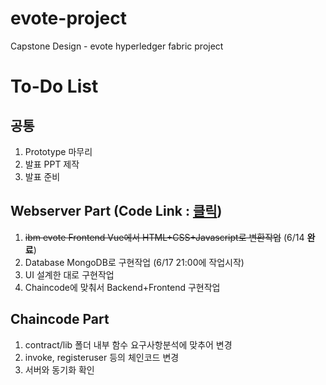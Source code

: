 # evote-project
Capstone Design - evote hyperledger fabric project

# To-Do List
## 공통
1. Prototype 마무리
2. 발표 PPT 제작
3. 발표 준비

## Webserver Part (Code Link : [**클릭**](https://github.com/BL-UCKSS/evote-project/tree/master/WebServer/Code/web-app))
1. ~~ibm evote Frontend Vue에서 HTML+CSS+Javascript로 변환작업~~ (6/14 **완료**)
2. Database MongoDB로 구현작업 (6/17 21:00에 작업시작)
3. UI 설계한 대로 구현작업
4. Chaincode에 맞춰서 Backend+Frontend 구현작업

## Chaincode Part
1. contract/lib 폴더 내부 함수 요구사항분석에 맞추어 변경
2. invoke, registeruser 등의 체인코드 변경
3. 서버와 동기화 확인
